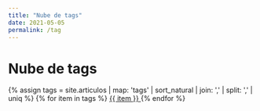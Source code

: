 ```yaml
---
title: "Nube de tags"
date: 2021-05-05
permalink: /tag
---
```


# Nube de tags

<p class="tag-nube">
{% assign tags =  site.articulos | map: 'tags' | sort_natural | join: ','  | split: ',' | uniq %}
{% for item in tags %}
  <a href="/blog/tag/{{ item }}">
    <span class="tag-highligher">
      <span class="tag-cuadro">{{ item }}</span>
    </span>
  </a>
{% endfor %}
</p>